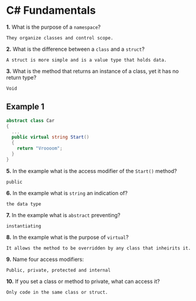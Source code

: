 # C# Fundamentals


**1.** What is the purpose of a `namespace`?
<!-- enter you answer in the space below -->
```
They organize classes and control scope.
```
**2.** What is the difference between a `class` and a `struct`?
<!-- enter you answer in the space below -->
```
A struct is more simple and is a value type that holds data. 
```
**3.** What is the method that returns an instance of a class, yet it has no return type?
<!-- enter you answer in the space below -->
```
Void
```
## Example 1
```c#
abstract class Car
{
  ...
  public virtual string Start()
  {
    return "Vroooom";
  }
}
```
**5.** In the example what is the access modifier of the `Start()` method?
<!-- enter you answer in the space below -->
```
public
```
**6.** In the example what is `string` an indication of?
<!-- enter you answer in the space below -->
```
the data type
```
**7.** In the example what is `abstract` preventing?
<!-- enter you answer in the space below -->
```
instantiating
```
**8.** In the example what is the purpose of `virtual`?
<!-- enter you answer in the space below -->
```
It allows the method to be overridden by any class that inheirits it.
```
**9.** Name four access modifiers:
<!-- enter you answer in the space below -->
```
Public, private, protected and internal
```
**10.** If you set a class or method to private, what can access it?
<!-- enter you answer in the space below -->
```
Only code in the same class or struct.
```